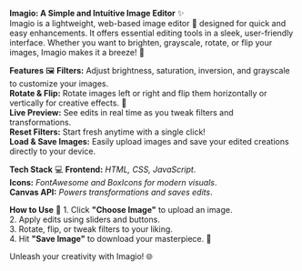 **Imagio: A Simple and Intuitive Image Editor** ✨  
    Imagio is a lightweight, web-based image editor 🎉 designed for quick and easy enhancements. It offers essential editing tools in a sleek, user-friendly         interface. Whether you want to brighten, grayscale, rotate, or flip your images, Imagio makes it a breeze! 🎨  


**Features**  🖼️
    **Filters:** Adjust brightness, saturation, inversion, and grayscale to customize your images.  
    **Rotate & Flip:** Rotate images left or right and flip them horizontally or vertically for creative effects. 🔄  
    **Live Preview:** See edits in real time as you tweak filters and transformations.  
    **Reset Filters:** Start fresh anytime with a single click!  
    **Load & Save Images:** Easily upload images and save your edited creations directly to your device.  


**Tech Stack** 💻
    **Frontend:** *HTML, CSS, JavaScript*.  
    **Icons:** *FontAwesome and BoxIcons for modern visuals*.  
    **Canvas API:** *Powers transformations and saves edits*.  


**How to Use** 🌈
    1. Click **"Choose Image"** to upload an image.  
    2. Apply edits using sliders and buttons.  
    3. Rotate, flip, or tweak filters to your liking.  
    4. Hit **"Save Image"** to download your masterpiece. 🚀  


Unleash your creativity with Imagio! 🌐

